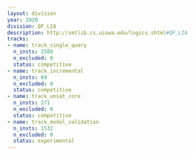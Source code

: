 ```yaml
---
layout: division
year: 2020
division: QF_LIA
description: http://smtlib.cs.uiowa.edu/logics.shtml#QF_LIA
tracks:
- name: track_single_query
  n_insts: 2508
  n_excluded: 0
  status: competitive
- name: track_incremental
  n_insts: 69
  n_excluded: 0
  status: competitive
- name: track_unsat_core
  n_insts: 271
  n_excluded: 0
  status: competitive
- name: track_model_validation
  n_insts: 1532
  n_excluded: 0
  status: experimental
---
```


